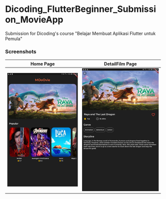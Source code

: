 # Dicoding_FlutterBeginner_Submission_MovieApp

Submission for Dicoding's course "Belajar Membuat Aplikasi Flutter untuk Pemula"

### Screenshots
| Home Page      | DetailFilm Page      |
|------------|-------------|
| <img src="https://github.com/SalsabilaH12/Dicoding_FlutterBeginner_Submission_MovieApp/blob/main/asset/screenshot/Screenshot_20210505-103826.jpg"> | <img src="https://github.com/SalsabilaH12/Dicoding_FlutterBeginner_Submission_MovieApp/blob/main/asset/screenshot/Screenshot_20210505-103846.jpg"> |
